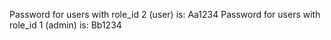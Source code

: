 Password for users with role_id 2 (user) is: Aa1234
Password for users with role_id 1 (admin) is: Bb1234